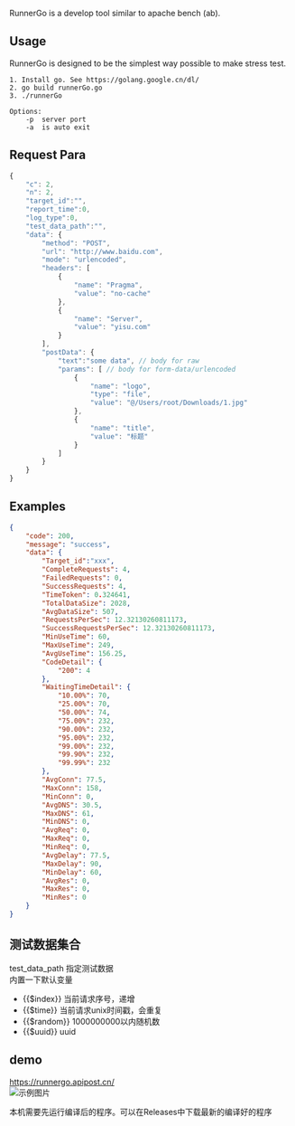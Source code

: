 

RunnerGo is a develop tool similar to apache bench (ab).

## Usage
RunnerGo is designed to be the simplest way possible to make stress test. 

```
1. Install go. See https://golang.google.cn/dl/
2. go build runnerGo.go
3. ./runnerGo
```

```
Options:
    -p 	server port     
    -a 	is auto exit
```
## Request Para

```javascript
{
    "c": 2,
    "n": 2,
    "target_id":"",
    "report_time":0,
    "log_type":0,
    "test_data_path":"",
    "data": {
        "method": "POST",
        "url": "http://www.baidu.com",
        "mode": "urlencoded",
        "headers": [
            {
                "name": "Pragma",
                "value": "no-cache"
            },
            {
                "name": "Server",
                "value": "yisu.com"
            }
        ],
        "postData": {
            "text":"some data", // body for raw
            "params": [ // body for form-data/urlencoded
                {
                    "name": "logo",
                    "type": "file",
                    "value": "@/Users/root/Downloads/1.jpg"
                },
                {
                    "name": "title",
                    "value": "标题"
                }
            ]
        }
    }
}
```

## Examples
```json
{
    "code": 200,
    "message": "success",
    "data": {
        "Target_id":"xxx",
        "CompleteRequests": 4,
        "FailedRequests": 0,
        "SuccessRequests": 4,
        "TimeToken": 0.324641,
        "TotalDataSize": 2028,
        "AvgDataSize": 507,
        "RequestsPerSec": 12.32130260811173,
        "SuccessRequestsPerSec": 12.32130260811173,
        "MinUseTime": 60,
        "MaxUseTime": 249,
        "AvgUseTime": 156.25,
        "CodeDetail": {
            "200": 4
        },
        "WaitingTimeDetail": {
            "10.00%": 70,
            "25.00%": 70,
            "50.00%": 74,
            "75.00%": 232,
            "90.00%": 232,
            "95.00%": 232,
            "99.00%": 232,
            "99.90%": 232,
            "99.99%": 232
        },
        "AvgConn": 77.5,
        "MaxConn": 158,
        "MinConn": 0,
        "AvgDNS": 30.5,
        "MaxDNS": 61,
        "MinDNS": 0,
        "AvgReq": 0,
        "MaxReq": 0,
        "MinReq": 0,
        "AvgDelay": 77.5,
        "MaxDelay": 90,
        "MinDelay": 60,
        "AvgRes": 0,
        "MaxRes": 0,
        "MinRes": 0
    }
}
```

## 测试数据集合
test_data_path  指定测试数据  
内置一下默认变量
 - {{$index}}  当前请求序号，递增
 - {{$time}}  当前请求unix时间戳，会重复
 - {{$random}}  1000000000以内随机数
 - {{$uuid}}  uuid

## demo
https://runnergo.apipost.cn/  
 ![示例图片](https://apipost.oss-cn-beijing.aliyuncs.com/cdn/runnergo/runnergo_demo.png) 

 本机需要先运行编译后的程序。可以在Releases中下载最新的编译好的程序

